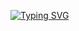 [![Typing SVG](https://readme-typing-svg.demolab.com/?lines=你好，世界！我係李兆智。;歡迎嚟訪我嘅+GitHub+專頁！;我係嚟自廣州嘅自由開發者同埋設計師。;呢度有我嘅技術項目同文章。;全棧+Web+應用程式設計同開發;商業智能分析同報表自動工具;資訊管理同業務决策系統;智能数碼藝術同与設計工具)](https://git.io/typing-svg)

<!--
### Hi there 👋

**mrlizhaozhi/mrlizhaozhi** is a ✨ _special_ ✨ repository because its `README.md` (this file) appears on your GitHub profile.

Here are some ideas to get you started:

- 🔭 I’m currently working on ...
- 🌱 I’m currently learning ...
- 👯 I’m looking to collaborate on ...
- 🤔 I’m looking for help with ...
- 💬 Ask me about ...
- 📫 How to reach me: ...
- 😄 Pronouns: ...
- ⚡ Fun fact: ...
-->
